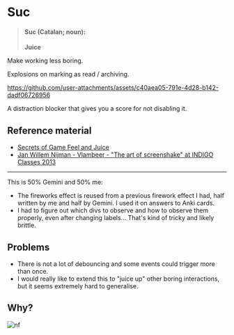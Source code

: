 # Suc

> #### Suc (Catalan; noun):
>
> **Juice**

Make working less boring.

Explosions on marking as read / archiving.

https://github.com/user-attachments/assets/c40aea05-791e-4d28-b142-dadf06726956

A distraction blocker that gives you a score for not disabling it.

## Reference material

- [Secrets of Game Feel and Juice](https://www.youtube.com/watch?v=216_5nu4aVQ)
- [Jan Willem Nijman - Vlambeer - "The art of screenshake" at INDIGO Classes 2013](https://www.youtube.com/watch?v=AJdEqssNZ-U)

---

This is 50% Gemini and 50% me:

- The fireworks effect is reused from a previous firework effect I had, half written by me and half by Gemini. I used it on answers to Anki cards.
- I had to figure out which divs to observe and how to observe them properly, even after changing labels… That's kind of tricky and likely brittle.

## Problems

- There is not a lot of debouncing and some events could trigger more than once.
- I would really like to extend this to "juice up" other boring interactions, but it seems extremely hard to generalise.

## Why?

![nf](https://github.com/user-attachments/assets/5daa2e35-08af-4d7e-ac80-f195886168e0)
